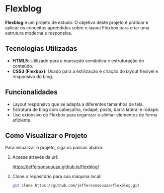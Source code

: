 # Flexblog

**Flexblog** é um projeto de estudo. O objetivo deste projeto é praticar e aplicar os conceitos aprendidos sobre o layout Flexbox para criar uma estrutura moderna e responsiva.

## Tecnologias Utilizadas

- **HTML5**: Utilizado para a marcação semântica e estruturação do conteúdo.
- **CSS3 (Flexbox)**: Usado para a estilização e criação do layout flexível e responsivo do blog.

## Funcionalidades

- Layout responsivo que se adapta a diferentes tamanhos de tela.
- Estrutura de blog com cabeçalho, rodapé, posts, barra lateral e rodapé.
- Uso extensivo de Flexbox para organizar e alinhar elementos de forma eficiente.

## Como Visualizar o Projeto

Para visualizar o projeto, siga os passos abaixo:

1. Acesse através da url:

   https://jeffersonsouuza.github.io/flexblog/
   
3. Clone o repositório para sua máquina local:

   ```bash
   git clone https://github.com/jeffersonsouuza/flexblog.git
   ```
